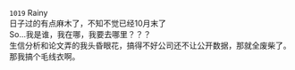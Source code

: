 ``1019`` Rainy   
日子过的有点麻木了，不知不觉已经10月末了  
So...我是谁，我在哪，我要去哪里？？？    
生信分析和论文弄的我头昏眼花，搞得不好公司还不让公开数据，那就全废柴了。那我搞个毛线衣啊。   

